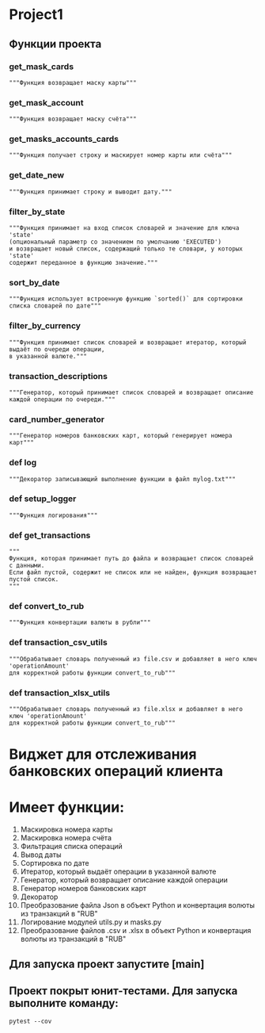 # Project1
## Функции проекта
### get_mask_cards
    """Функция возвращает маску карты"""

### get_mask_account
    """Функция возвращает маску счёта"""

### get_masks_accounts_cards
    """Функция получает строку и маскирует номер карты или счёта"""

### get_date_new
    """Функция принимает строку и выводит дату."""

### filter_by_state
    """Функция принимает на вход список словарей и значение для ключа 'state'
    (опциональный параметр со значением по умолчанию 'EXECUTED')
    и возвращает новый список, содержащий только те словари, у которыx 'state' 
    содержит переданное в функцию значение."""

### sort_by_date
    """Функция использует встроенную функцию `sorted()` для сортировки списка словарей по дате"""

### filter_by_currency
    """Функция принимает список словарей и возвращает итератор, который выдаёт по очереди операции,
    в указанной валюте."""

### transaction_descriptions
    """Генератор, который принимает список словарей и возвращает описание каждой операции по очереди."""

### card_number_generator
    """Генератор номеров банковских карт, который генерирует номера карт"""

### def log
    """Декоратор записывающий выполнение функции в файл mylog.txt"""

### def setup_logger
    """Функция логирования"""

### def get_transactions
    """
    Функция, которая принимает путь до файла и возвращает список словарей с данными.
    Если файл пустой, содержит не список или не найден, функция возвращает пустой список.
    """

### def convert_to_rub
    """Функция конвертации валюты в рубли"""

### def transaction_csv_utils
    """Обрабатывает словарь полученный из file.csv и добавляет в него ключ 'operationAmount'
    для корректной работы функции convert_to_rub"""

### def transaction_xlsx_utils
    """Обрабатывает словарь полученный из file.xlsx и добавляет в него ключ 'operationAmount'
    для корректной работы функции convert_to_rub"""

# Виджет для отслеживания банковских операций клиента
# Имеет функции:
1. Маскировка номера карты
2. Маскировка номера счёта
3. Фильтрация списка операций
4. Вывод даты
5. Сортировка по дате
6. Итератор, который выдаёт операции в указанной валюте
7. Генератор, который возвращает описание каждой операции
8. Генератор номеров банковских карт
9. Декоратор
10. Преобразование файла Json в объект Python и конвертация волюты из транзакций в "RUB"
11. Логирование модулей utils.py и masks.py
12. Преобразование файлов .csv и .xlsx в объект Python и конвертация волюты из транзакций в "RUB"
## Для запуска проект запустите [main]
## Проект покрыт юнит-тестами. Для запуска выполните команду:
```
pytest --cov
```